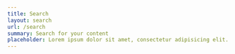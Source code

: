 ```yaml
---
title: Search
layout: search
url: /search
summary: Search for your content
placeholder: Lorem ipsum dolor sit amet, consectetur adipisicing elit.
---
```

